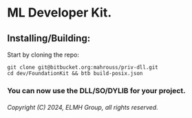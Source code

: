# ML Developer Kit.

## Installing/Building:

Start by cloning the repo:

```
git clone git@bitbucket.org:mahrouss/priv-dll.git
cd dev/FoundationKit && btb build-posix.json
```

###  You can now use the DLL/SO/DYLIB for your project.

###### Copyright (C) 2024, ELMH Group, all rights reserved.

